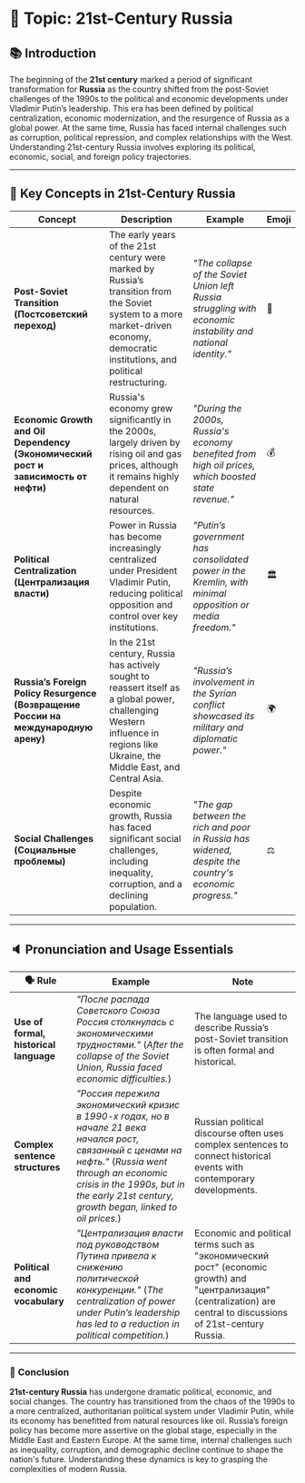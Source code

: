 
# 🧠 **Topic**: 21st-Century Russia

## 📚 **Introduction**

The beginning of the **21st century** marked a period of significant transformation for **Russia** as the country shifted from the post-Soviet challenges of the 1990s to the political and economic developments under Vladimir Putin’s leadership. This era has been defined by political centralization, economic modernization, and the resurgence of Russia as a global power. At the same time, Russia has faced internal challenges such as corruption, political repression, and complex relationships with the West. Understanding 21st-century Russia involves exploring its political, economic, social, and foreign policy trajectories.

---

## 🔑 **Key Concepts in 21st-Century Russia**

|**Concept**|**Description**|**Example**|**Emoji**|
|---|---|---|---|
|**Post-Soviet Transition (Постсоветский переход)**|The early years of the 21st century were marked by Russia’s transition from the Soviet system to a more market-driven economy, democratic institutions, and political restructuring.|_"The collapse of the Soviet Union left Russia struggling with economic instability and national identity."_|🔄|
|**Economic Growth and Oil Dependency (Экономический рост и зависимость от нефти)**|Russia's economy grew significantly in the 2000s, largely driven by rising oil and gas prices, although it remains highly dependent on natural resources.|_"During the 2000s, Russia's economy benefited from high oil prices, which boosted state revenue."_|💰|
|**Political Centralization (Централизация власти)**|Power in Russia has become increasingly centralized under President Vladimir Putin, reducing political opposition and control over key institutions.|_"Putin’s government has consolidated power in the Kremlin, with minimal opposition or media freedom."_|🏛️|
|**Russia’s Foreign Policy Resurgence (Возвращение России на международную арену)**|In the 21st century, Russia has actively sought to reassert itself as a global power, challenging Western influence in regions like Ukraine, the Middle East, and Central Asia.|_"Russia’s involvement in the Syrian conflict showcased its military and diplomatic power."_|🌍|
|**Social Challenges (Социальные проблемы)**|Despite economic growth, Russia has faced significant social challenges, including inequality, corruption, and a declining population.|_"The gap between the rich and poor in Russia has widened, despite the country's economic progress."_|⚖️|

---

## 🔈 **Pronunciation and Usage Essentials**

|🗣️ Rule|Example|Note|
|---|---|---|
|**Use of formal, historical language**|_"После распада Советского Союза Россия столкнулась с экономическими трудностями."_ (_After the collapse of the Soviet Union, Russia faced economic difficulties._)|The language used to describe Russia’s post-Soviet transition is often formal and historical.|
|**Complex sentence structures**|_"Россия пережила экономический кризис в 1990-х годах, но в начале 21 века начался рост, связанный с ценами на нефть."_ (_Russia went through an economic crisis in the 1990s, but in the early 21st century, growth began, linked to oil prices._)|Russian political discourse often uses complex sentences to connect historical events with contemporary developments.|
|**Political and economic vocabulary**|_"Централизация власти под руководством Путина привела к снижению политической конкуренции."_ (_The centralization of power under Putin’s leadership has led to a reduction in political competition._)|Economic and political terms such as "экономический рост" (economic growth) and "централизация" (centralization) are central to discussions of 21st-century Russia.|

---

### 🎯 **Conclusion**

**21st-century Russia** has undergone dramatic political, economic, and social changes. The country has transitioned from the chaos of the 1990s to a more centralized, authoritarian political system under Vladimir Putin, while its economy has benefitted from natural resources like oil. Russia’s foreign policy has become more assertive on the global stage, especially in the Middle East and Eastern Europe. At the same time, internal challenges such as inequality, corruption, and demographic decline continue to shape the nation's future. Understanding these dynamics is key to grasping the complexities of modern Russia.